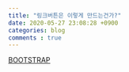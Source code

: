```yaml
---
title: "링크버튼은 이렇게 만드는건가?"
date: 2020-05-27 23:08:28 +0900
categories: blog
comments : true
---
```


[BOOTSTRAP][bootstrap]

[bootstrap]: https://getbootstrap.com/